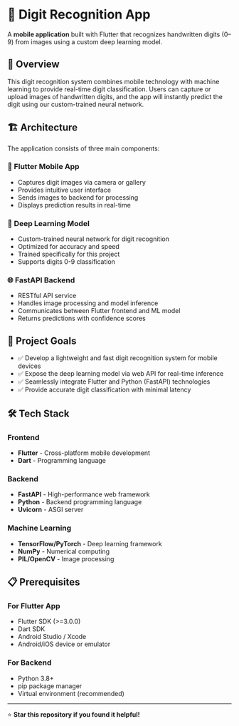 # 📱 Digit Recognition App

A **mobile application** built with Flutter that recognizes handwritten digits (0–9) from images using a custom deep learning model.

## 🚀 Overview

This digit recognition system combines mobile technology with machine learning to provide real-time digit classification. Users can capture or upload images of handwritten digits, and the app will instantly predict the digit using our custom-trained neural network.

## 🏗️ Architecture

The application consists of three main components:

### 📱 Flutter Mobile App
- Captures digit images via camera or gallery
- Provides intuitive user interface
- Sends images to backend for processing
- Displays prediction results in real-time

### 🧠 Deep Learning Model
- Custom-trained neural network for digit recognition
- Optimized for accuracy and speed
- Trained specifically for this project
- Supports digits 0-9 classification

### 🌐 FastAPI Backend
- RESTful API service
- Handles image processing and model inference
- Communicates between Flutter frontend and ML model
- Returns predictions with confidence scores

## 🎯 Project Goals

- ✅ Develop a lightweight and fast digit recognition system for mobile devices
- ✅ Expose the deep learning model via web API for real-time inference
- ✅ Seamlessly integrate Flutter and Python (FastAPI) technologies
- ✅ Provide accurate digit classification with minimal latency

## 🛠️ Tech Stack

### Frontend
- **Flutter** - Cross-platform mobile development
- **Dart** - Programming language

### Backend
- **FastAPI** - High-performance web framework
- **Python** - Backend programming language
- **Uvicorn** - ASGI server

### Machine Learning
- **TensorFlow/PyTorch** - Deep learning framework
- **NumPy** - Numerical computing
- **PIL/OpenCV** - Image processing

## 📋 Prerequisites

### For Flutter App
- Flutter SDK (>=3.0.0)
- Dart SDK
- Android Studio / Xcode
- Android/iOS device or emulator

### For Backend
- Python 3.8+
- pip package manager
- Virtual environment (recommended)


---

⭐ **Star this repository if you found it helpful!**
